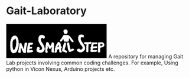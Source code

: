 # Gait-Laboratory
![Gait Lab Logo](https://github.com/ASkGait/Gait-Laboratory/blob/ASkGait-patch-1/LabLogo.png)
A repository for managing Gait Lab projects involving common coding challenges. For example, Using python in Vicon Nexus, Arduino projects etc.
